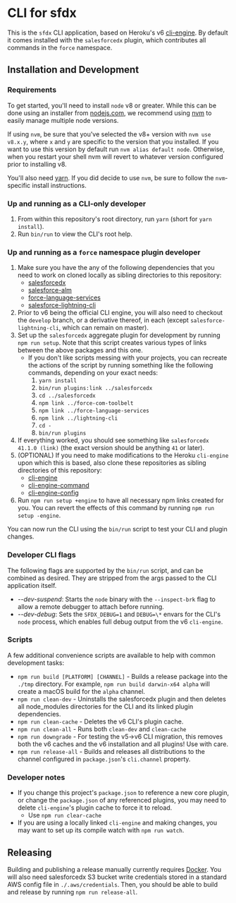# CLI for sfdx

This is the `sfdx` CLI application, based on Heroku's v6
[cli-engine](https://github.com/heroku/cli-engine).  By default it comes installed with the `salesforcedx` plugin, which contributes all commands in the `force` namespace.

## Installation and Development

### Requirements

To get started, you'll need to install `node` v8 or greater.  While this can be done using an installer from [nodejs.com](nodejs.com), we recommend using [nvm](https://github.com/creationix/nvm) to easily manage multiple node versions.

If using `nvm`, be sure that you've selected the v8+ version with `nvm use v8.x.y`, where `x` and `y` are specific to the version that you installed. If you want to use this version by default run `nvm alias default node`. Otherwise, when you restart your shell nvm will revert to whatever version configured prior to installing v8.

You'll also need [yarn](https://yarnpkg.com/en/docs/install).  If you did decide to use `nvm`, be sure to follow the `nvm`-specific install instructions.

### Up and running as a CLI-only developer

1. From within this repository's root directory, run `yarn` (short for `yarn install`).
1. Run `bin/run` to view the CLI's root help.

### Up and running as a `force` namespace plugin developer

1. Make sure you have the any of the following dependencies that you need to work on cloned locally as sibling directories to this repository:
    * [salesforcedx](https://git.soma.salesforce.com/salesforcedx/salesforcedx)
    * [salesforce-alm](https://git.soma.salesforce.com/ALMSourceDrivenDev/force-com-toolbelt)
    * [force-language-services](https://git.soma.salesforce.com/DevTools/force-language-services)
    * [salesforce-lightning-cli](https://git.soma.salesforce.com/aura/lightning-cli)
1. Prior to v6 being the official CLI engine, you will also need to checkout the `develop` branch, or a derivative thereof, in each (except `salesforce-lightning-cli`, which can remain on master).
1. Set up the `salesforcedx` aggregate plugin for development by running `npm run setup`.  Note that this script creates various types of links between the above packages and this one.
    * If you don't like scripts messing with your projects, you can recreate the actions of the script by running something like the following commands, depending on your exact needs:
        1. `yarn install`
        1. `bin/run plugins:link ../salesforcedx`
        1. `cd ../salesforcedx`
        1. `npm link ../force-com-toolbelt`
        1. `npm link ../force-language-services`
        1. `npm link ../lightning-cli`
        1. `cd -`
        1. `bin/run plugins`
1. If everything worked, you should see something like `salesforcedx 41.1.0 (link)` (the exact version should be anything `41` or later).
1. (OPTIONAL) If you need to make modifications to the Heroku `cli-engine` upon which this is based, also clone these repositories as sibling directories of this repository:
    * [cli-engine](https://github.com/heroku/cli-engine)
    * [cli-engine-command](https://github.com/heroku/cli-engine-command)
    * [cli-engine-config](https://github.com/heroku/cli-engine-config)
1. Run `npm run setup +engine` to have all necessary npm links created for you.  You can revert the effects of this command by running `npm run setup -engine`.

You can now run the CLI using the `bin/run` script to test your CLI and plugin changes.

### Developer CLI flags

The following flags are supported by the `bin/run` script, and can be combined as desired.  They are stripped from the args passed to the CLI application itself.

* *--dev-suspend*: Starts the `node` binary with the `--inspect-brk` flag to allow a remote debugger to attach before running.
* *--dev-debug*: Sets the `SFDX_DEBUG=1` and `DEBUG=\*` envars for the CLI's `node` process, which enables full debug output from the v6 `cli-engine`.

### Scripts

A few additional convenience scripts are available to help with common development tasks:

* `npm run build [PLATFORM] [CHANNEL]` - Builds a release package into the `./tmp` directory.  For example, `npm run build darwin-x64 alpha` will create a macOS build for the `alpha` channel.
* `npm run clean-dev` - Uninstalls the salesforcedx plugin and then deletes all node_modules directories for the CLI and its linked plugin dependencies.
* `npm run clean-cache` - Deletes the v6 CLI's plugin cache.
* `npm run clean-all` - Runs both `clean-dev` and `clean-cache`
* `npm run downgrade` - For testing the v5->v6 CLI migration, this removes both the v6 caches and the v6 installation and all plugins!  Use with care.
* `npm run release-all` - Builds and releases all distributions to the channel configured in `package.json`'s `cli.channel` property.

### Developer notes

* If you change this project's `package.json` to reference a new core plugin, or change the `package.json` of any referenced plugins, you may need to delete `cli-engine`'s plugin cache to force it to reload.
    * Use `npm run clear-cache`
* If you are using a locally linked `cli-engine` and making changes, you may want to set up its compile watch with `npm run watch`.

## Releasing

Building and publishing a release manually currently requires [Docker](https://www.docker.com/get-docker).  You will also need salesforcedx S3 bucket write credentials stored in a standard AWS config file in `./.aws/credentials`.  Then, you should be able to build and release by running `npm run release-all`.
